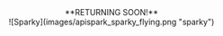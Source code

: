 <center>**RETURNING SOON!**</center>

<center>![Sparky](images/apispark_sparky_flying.png "sparky")</center>
